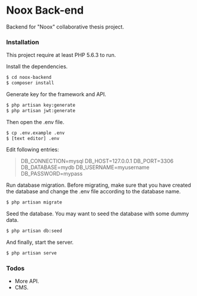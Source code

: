 # Noox Back-end

Backend for "Noox" collaborative thesis project.

### Installation

This project require at least PHP 5.6.3 to run.

Install the dependencies.

```sh
$ cd noox-backend
$ composer install
```

Generate key for the framework and API.

```sh
$ php artisan key:generate
$ php artisan jwt:generate
```

Then open the .env file.

```sh
$ cp .env.example .env
$ [text editor] .env
```
Edit following entries:
>DB_CONNECTION=mysql
>DB_HOST=127.0.0.1
>DB_PORT=3306
>DB_DATABASE=mydb
>DB_USERNAME=myusername
>DB_PASSWORD=mypass

Run database migration.
Before migrating, make sure that you have created the database and change the .env file according to the database name.

```sh
$ php artisan migrate
```

Seed the database.
You may want to seed the database with some dummy data.

```sh
$ php artisan db:seed
```

And finally, start the server.

```sh
$ php artisan serve
```

### Todos

 - More API.
 - CMS.
 